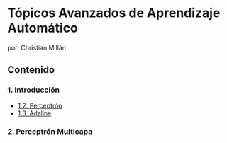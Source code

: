 # Tópicos Avanzados de Aprendizaje Automático 

por: Christian Millán

## Contenido

### 1. Introducción

- [1.2. Perceptrón](./l01-intro/README.md)
- [1.3. Adaline]()

### 2. Perceptrón Multicapa
